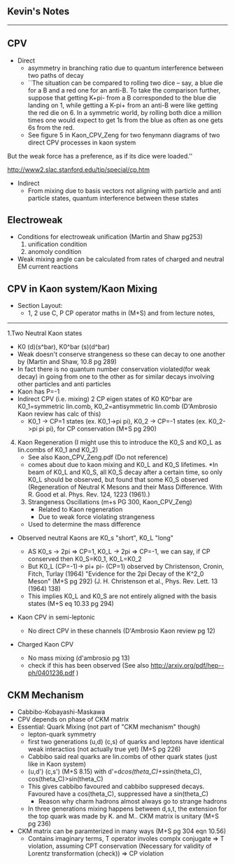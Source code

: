 Kevin's Notes
-------------
-------------

CPV
---
* Direct
  * asymmetry in branching ratio due to quantum interference between two paths of decay
  * ``The situation can be compared to rolling two dice – say, a blue die for a B and a red one for an anti-B.  To take the comparison further, suppose that getting K+pi- from a B corresponded to the blue die landing on 1, while getting a K-pi+ from an anti-B were like getting the red die on 6. In a symmetric world, by rolling both dice a million times one would expect to get 1s from the blue as often as one gets 6s from the red.
  * See figure 5 in Kaon_CPV_Zeng for two fenymann diagrams of two direct CPV processes in kaon system

But the weak force has a preference, as if its dice were loaded.''

http://www2.slac.stanford.edu/tip/special/cp.htm

* Indirect
  * From mixing due to basis vectors not aligning with particle and anti particle states, quantum interference between these states
 
Electroweak
-----------
* Conditions for electroweak unification (Martin and Shaw pg253)
  1. unification condition
  2. anomoly condition
* Weak mixing angle can be calculated from rates of charged and neutral EM current reactions


CPV in Kaon system/Kaon Mixing
-----------------------------

* Section Layout:
  * 1, 2 use C, P CP operator maths in (M+S) and from lecture notes, 

----------------------------
1.Two Neutral Kaon states
  * K0 (d)(s^bar), K0^bar (s)(d^bar)
  * Weak doesn't conserve strangeness so these can decay to one another by (Martin and Shaw, 10.8 pg 289)
  * In fact there is no quantum number conservation violated(for weak decay) in going from one to the other as for similar decays involving other particles and anti particles
  * Kaon has P=-1
* Indirect CPV (i.e. mixing)
2 CP eigen states of K0 K0^bar are K0_1=symmetric lin.comb, K0_2=antisymmetric lin.comb (D'Ambrosio Kaon review has calc of this)
  * K0_1 -> CP=1 states (ex. K0_1->pi pi), K0_2 -> CP=-1 states (ex. K0_2->pi pi pi), for CP conservation (M+S pg 290)
4. Kaon Regeneration (I might use this to introduce the K0_S and KO_L as lin.combs of K0_1 and K0_2)
    * See also Kaon_CPV_Zeng.pdf (Do not reference)
    * comes about due to kaon mixing and K0_L and K0_S lifetimes.
    *In beam of K0_L and K0_S, all K0_S decay after a certain time, so only K0_L should be observed, but found that some K0_S observed (Regeneration of Neutral K Mesons and their Mass Difference. With R. Good et al. Phys. Rev. 124, 1223 (1961).)
    3. Strangeness Oscillations (m+s PG 300, Kaon_CPV_Zeng)
      	* Related to Kaon regeneration
        * Due to weak force violating strangeness
	* Used to determine the mass difference
* Observed neutral Kaons are K0_s "short", K0_L "long" 
  * AS K0_s -> 2pi => CP=1, K0_L -> 2pi => CP=-1, we can say, if CP conserved then K0_S=K0_1, K0_L=K0_2
  * But K0_L (CP=-1)-> pi+ pi- (CP=1) observed by Christenson, Cronin, Fitch, Turlay (1964) "Evidence for the 2pi Decay of the K^2_0 Meson" (M+S pg 292) (J. H. Christenson et al., Phys. Rev. Lett. 13 (1964) 138)
  * This implies K0_L and K0_S are not entirely aligned with the basis states (M+S eq 10.33 pg 294)

* Kaon CPV in semi-leptonic
  * No direct CPV in these channels (D'Ambrosio Kaon review pg 12)

* Charged Kaon CPV
  * No mass mixing (d'ambrosio pg 13)
  * check if this has been observed (See also http://arxiv.org/pdf/hep--ph/0401236.pdf )

CKM Mechanism 
-------------
* Cabbibo-Kobayashi-Maskawa
* CPV depends on phase of CKM matrix
* Essential: Quark Mixing (not part of "CKM mechanism" though)
  * lepton-quark symmetry
  * first two generations (u,d) (c,s) of quarks and leptons have identical weak interactios (not actually true yet) (M+S pg 226) 
  * Cabbibo said real quarks are lin.combs of other quark states (just like in Kaon system)
  * (u,d') (c,s') (M+S 8.15) with d'=d*cos(theta_C)+s*sin(theta_C), cos(theta_C)>sin(theta_C)  
  * This gives cabbibo favoured and cabbibo suppresed decays. Favoured have a cos(theta_C), suppressed have a sin(theta_C)
    * Reason why charm hadrons almost always go to strange hadrons
  * In three generations mixing happens between d,s,t, the extension for the top quark was made by K. and M.. CKM matrix is unitary (M+S pg 236)
* CKM matrix can be paramterized in many ways (M+S pg 304 eqn 10.56)
  * Contains imaginary terms, T operator involes complx conjugate => T violation, assuming CPT conservation (Necessary for validity of Lorentz transformation (check)) => CP violation




